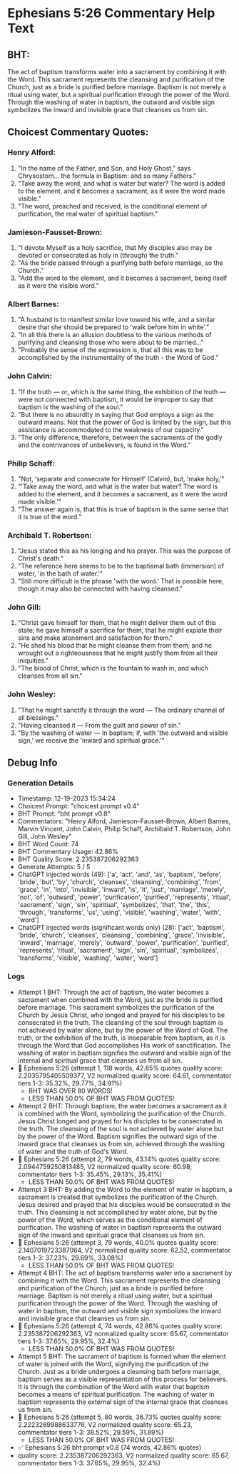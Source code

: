 # Ephesians 5:26 Commentary Help Text

## BHT:
The act of baptism transforms water into a sacrament by combining it with the Word. This sacrament represents the cleansing and purification of the Church, just as a bride is purified before marriage. Baptism is not merely a ritual using water, but a spiritual purification through the power of the Word. Through the washing of water in baptism, the outward and visible sign symbolizes the inward and invisible grace that cleanses us from sin.

## Choicest Commentary Quotes:
### Henry Alford:
1. "In the name of the Father, and Son, and Holy Ghost," says Chrysostom... the formula in Baptism: and so many Fathers."
2. "Take away the word, and what is water but water? The word is added to the element, and it becomes a sacrament, as it were the word made visible."
3. "The word, preached and received, is the conditional element of purification, the real water of spiritual baptism."

### Jamieson-Fausset-Brown:
1. "I devote Myself as a holy sacrifice, that My disciples also may be devoted or consecrated as holy in (through) the truth."
2. "As the bride passed through a purifying bath before marriage, so the Church."
3. "Add the word to the element, and it becomes a sacrament, being itself as it were the visible word."

### Albert Barnes:
1. "A husband is to manifest similar love toward his wife, and a similar desire that she should be prepared to 'walk before him in white'."
2. "In all this there is an allusion doubtless to the various methods of purifying and cleansing those who were about to be married..."
3. "Probably the sense of the expression is, that all this was to be accomplished by the instrumentality of the truth - the Word of God."

### John Calvin:
1. "If the truth — or, which is the same thing, the exhibition of the truth — were not connected with baptism, it would be improper to say that baptism is the washing of the soul."
2. "But there is no absurdity in saying that God employs a sign as the outward means. Not that the power of God is limited by the sign, but this assistance is accommodated to the weakness of our capacity."
3. "The only difference, therefore, between the sacraments of the godly and the contrivances of unbelievers, is found in the Word."

### Philip Schaff:
1. "Not, ‘separate and consecrate for Himself’ (Calvin), but, ‘make holy,’"
2. "'Take away the word, and what is the water but water? The word is added to the element, and it becomes a sacrament, as it were the word made visible.’"
3. "The answer again is, that this is true of baptism in the same sense that it is true of the word."

### Archibald T. Robertson:
1. "Jesus stated this as his longing and his prayer. This was the purpose of Christ's death."
2. "The reference here seems to be to the baptismal bath (immersion) of water, 'in the bath of water.'"
3. "Still more difficult is the phrase 'with the word.' That is possible here, though it may also be connected with having cleansed."

### John Gill:
1. "Christ gave himself for them, that he might deliver them out of this state; he gave himself a sacrifice for them, that he might expiate their sins and make atonement and satisfaction for them."
2. "He shed his blood that he might cleanse them from them; and he wrought out a righteousness that he might justify them from all their iniquities."
3. "The blood of Christ, which is the fountain to wash in, and which cleanses from all sin."

### John Wesley:
1. "That he might sanctify it through the word — The ordinary channel of all blessings."
2. "Having cleansed it — From the guilt and power of sin."
3. "By the washing of water — In baptism; if, with 'the outward and visible sign,' we receive the 'inward and spiritual grace.'"


## Debug Info
### Generation Details
- Timestamp: 12-19-2023 15:34:24
- Choicest Prompt: "choicest prompt v0.4"
- BHT Prompt: "bht prompt v0.8"
- Commentators: "Henry Alford, Jamieson-Fausset-Brown, Albert Barnes, Marvin Vincent, John Calvin, Philip Schaff, Archibald T. Robertson, John Gill, John Wesley"
- BHT Word Count: 74
- BHT Commentary Usage: 42.86%
- BHT Quality Score: 2.235387206292363
- Generate Attempts: 5 / 5
- ChatGPT injected words (49):
	['a', 'act', 'and', 'as', 'baptism', 'before', 'bride', 'but', 'by', 'church', 'cleanses', 'cleansing', 'combining', 'from', 'grace', 'in', 'into', 'invisible', 'inward', 'is', 'it', 'just', 'marriage', 'merely', 'not', 'of', 'outward', 'power', 'purification', 'purified', 'represents', 'ritual', 'sacrament', 'sign', 'sin', 'spiritual', 'symbolizes', 'that', 'the', 'this', 'through', 'transforms', 'us', 'using', 'visible', 'washing', 'water', 'with', 'word']
- ChatGPT injected words (significant words only) (28):
	['act', 'baptism', 'bride', 'church', 'cleanses', 'cleansing', 'combining', 'grace', 'invisible', 'inward', 'marriage', 'merely', 'outward', 'power', 'purification', 'purified', 'represents', 'ritual', 'sacrament', 'sign', 'sin', 'spiritual', 'symbolizes', 'transforms', 'visible', 'washing', 'water', 'word']

### Logs
- Attempt 1 BHT: Through the act of baptism, the water becomes a sacrament when combined with the Word, just as the bride is purified before marriage. This sacrament symbolizes the purification of the Church by Jesus Christ, who longed and prayed for his disciples to be consecrated in the truth. The cleansing of the soul through baptism is not achieved by water alone, but by the power of the Word of God. The truth, or the exhibition of the truth, is inseparable from baptism, as it is through the Word that God accomplishes His work of sanctification. The washing of water in baptism signifies the outward and visible sign of the internal and spiritual grace that cleanses us from all sin.
- 🔄 Ephesians 5:26 (attempt 1, 118 words, 42.65% quotes quality score: 2.2035795405509377, V2 normalized quality score: 64.61, commentator tiers 1-3: 35.32%, 29.77%, 34.91%) 
	- BHT WAS OVER 80 WORDS! 
	- LESS THAN 50.0% OF BHT WAS FROM QUOTES!
- Attempt 2 BHT: Through baptism, the water becomes a sacrament as it is combined with the Word, symbolizing the purification of the Church. Jesus Christ longed and prayed for his disciples to be consecrated in the truth. The cleansing of the soul is not achieved by water alone but by the power of the Word. Baptism signifies the outward sign of the inward grace that cleanses us from sin, achieved through the washing of water and the truth of God's Word.
- 🔄 Ephesians 5:26 (attempt 2, 79 words, 43.14% quotes quality score: 2.0944759250813485, V2 normalized quality score: 60.98, commentator tiers 1-3: 35.45%, 29.13%, 35.41%) 
	- LESS THAN 50.0% OF BHT WAS FROM QUOTES!
- Attempt 3 BHT: By adding the Word to the element of water in baptism, a sacrament is created that symbolizes the purification of the Church. Jesus desired and prayed that his disciples would be consecrated in the truth. This cleansing is not accomplished by water alone, but by the power of the Word, which serves as the conditional element of purification. The washing of water in baptism represents the outward sign of the inward and spiritual grace that cleanses us from sin.
- 🔄 Ephesians 5:26 (attempt 3, 79 words, 40.0% quotes quality score: 2.1407019723387064, V2 normalized quality score: 62.52, commentator tiers 1-3: 37.23%, 29.69%, 33.08%) 
	- LESS THAN 50.0% OF BHT WAS FROM QUOTES!
- Attempt 4 BHT: The act of baptism transforms water into a sacrament by combining it with the Word. This sacrament represents the cleansing and purification of the Church, just as a bride is purified before marriage. Baptism is not merely a ritual using water, but a spiritual purification through the power of the Word. Through the washing of water in baptism, the outward and visible sign symbolizes the inward and invisible grace that cleanses us from sin.
- 🔄 Ephesians 5:26 (attempt 4, 74 words, 42.86% quotes quality score: 2.235387206292363, V2 normalized quality score: 65.67, commentator tiers 1-3: 37.65%, 29.95%, 32.4%) 
	- LESS THAN 50.0% OF BHT WAS FROM QUOTES!
- Attempt 5 BHT: The sacrament of baptism is formed when the element of water is joined with the Word, signifying the purification of the Church. Just as a bride undergoes a cleansing bath before marriage, baptism serves as a visible representation of this process for believers. It is through the combination of the Word with water that baptism becomes a means of spiritual purification. The washing of water in baptism represents the external sign of the internal grace that cleanses us from sin.
- 🔄 Ephesians 5:26 (attempt 5, 80 words, 36.73% quotes quality score: 2.2223269988633776, V2 normalized quality score: 65.23, commentator tiers 1-3: 38.52%, 29.59%, 31.89%) 
	- LESS THAN 50.0% OF BHT WAS FROM QUOTES!
- ✅ Ephesians 5:26 bht prompt v0.8 (74 words, 42.86% quotes)
- quality score: 2.235387206292363, V2 normalized quality score: 65.67, commentator tiers 1-3: 37.65%, 29.95%, 32.4%)